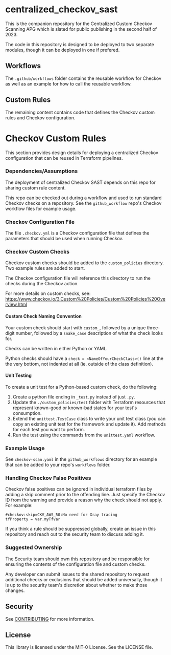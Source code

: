 # centralized_checkov_sast

This is the companion repository for the Centralized Custom Checkov Scanning APG which is slated for public publishing in the second half of 2023.

The code in this repository is designed to be deployed to two separate modules, though it can be deployed in one if prefered.

## Workflows

The `.github/workflows` folder contains the reusable workflow for Checkov as well as an example for how to call the reusable workflow.

## Custom Rules

The remaining content contains code that defines the Checkov custom rules and Checkov configuration.

# Checkov Custom Rules

This section provides design details for deploying a centralized Checkov configuration that can be reused in Terraform pipelines.

### Dependencies/Assumptions

The deployment of centralized Checkov SAST depends on this repo for sharing custom rule content.

This repo can be checked out during a workflow and used to run standard Checkov checks on a repository. See the `github_workflow` repo's Checkov workflow files for example usage.

### Checkov Configuration File

The file `.checkov.yml` is a Checkov configuration file that defines the parameters that should be used when running Checkov.

### Checkov Custom Checks

Checkov custom checks should be added to the `custom_policies` directory. Two example rules are added to start.

The Checkov configuration file will reference this directory to run the checks during the Checkov action.

For more details on custom checks, see: https://www.checkov.io/3.Custom%20Policies/Custom%20Policies%20Overview.html

#### Custom Check Naming Convention

Your custom check should start with `custom_`, followed by a unique three-digit number, followed by a `snake_case` description of what the check looks for.

Checks can be written in either Python or YAML.

Python checks should have a `check = <NameOfYourCheckClass>()` line at the the very bottom, not indented at all (ie. outside of the class definition).

#### Unit Testing 

To create a unit test for a Python-based custom check, do the following:

1. Create a python file ending in `_test.py` instead of just `.py`.
2. Update the `./custom_policies/test` folder with Terraform resources that represent known-good or known-bad states for your test's consumption.
3. Extend the `unittest.TestCase` class to write your unit test class (you can copy an existing unit test for the framework and update it). Add methods for each test you want to perform.
4. Run the test using the commands from the `unittest.yaml` workflow.

### Example Usage

See `checkov-scan.yaml` in the `github_workflows` directory for an example that can be added to your repo's `workflows` folder.

### Handling Checkov False Positives

Checkov false positives can be ignored in individual terraform files by adding a skip comment prior to the offending line. Just specify the Checkov ID from the warning and provide a reason why the check should not apply. For example:
```hcl
#checkov:skip=CKV_AWS_50:No need for Xray tracing
tfProperty = var.myTfVar
```

If you think a rule should be suppressed globally, create an issue in this repository and reach out to the security team to discuss adding it.

### Suggested Ownership

The Security team should own this repository and be responsible for ensuring the contents of the configuration file and custom checks.

Any developer can submit issues to the shared repository to request additional checks or exclusions that should be added universally, though it is up to the security team's discretion about whether to make those changes.

## Security

See [CONTRIBUTING](CONTRIBUTING.md#security-issue-notifications) for more information.

## License

This library is licensed under the MIT-0 License. See the LICENSE file.
